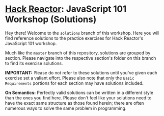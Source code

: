 # [Hack Reactor](https://www.hackreactor.com): JavaScript 101 Workshop (Solutions)

Hey there! Welcome to the `solutions` branch of this workshop. Here you will find reference solutions to the practice exercises for Hack Reactor's JavaScript 101 workshop.

Much like the `master` branch of this repository, solutions are grouped by section. Please navigate into the respective section's folder on this branch to find its exercise solutions.

**IMPORTANT:** Please do not refer to these solutions until you've given each exercise set a valiant effort. Please also note that only the `Basic Requirements` portions for each section may have solutions included.

**On Semantics:** Perfectly valid solutions can be written in a different style than the ones you find here. Please don't feel like your solutions need to have the exact same structure as those found herein; there are often numerous ways to solve the same problem in programming.
